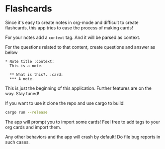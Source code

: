 # Flashcards

Since it's easy to create notes in org-mode and difficult to create flashcards, this app tries to ease the process of making cards!

For your notes add a `context` tag. And it will be parsed as context.

For the questions related to that content, create questions and answer as below

```
* Note title :context:
  This is a note.
  
  ** What is this?. :card:
  *** A note.
```

This is just the beginning of this application. Further features are on the way. Stay tuned! 

If you want to use it clone the repo and use cargo to build!

```bash
cargo run --release
```

The app will prompt you to import some cards! Feel free to add tags to your org cards and import them. 

Any other behaviors and the app will crash by default! Do file bug reports in such cases. 
